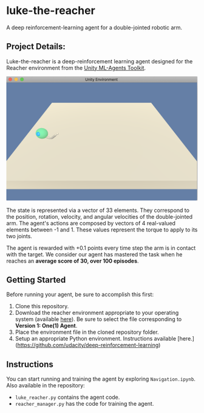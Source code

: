 # luke-the-reacher
A deep reinforcement-learning agent for a double-jointed robotic arm.

## Project Details:
Luke-the-reacher is a deep-reinforcement learning agent designed for the Reacher environment from the [Unity ML-Agents Toolkit](https://github.com/Unity-Technologies/ml-agents/blob/master/docs/Learning-Environment-Examples.md).

![The Reacher environment](https://github.com/cptanalatriste/luke-the-reacher/blob/master/img/environment.png?raw=true)

The state is represented via a vector of 33 elements. They correspond to the position, rotation, velocity, and angular velocities of the double-jointed arm. The agent's actions are composed by vectors of 4 real-valued elements between -1 and 1.
These values represent the torque to apply to its two joints.

The agent is rewarded with +0.1 points every time step the arm is in contact with the target. We consider our agent has mastered the task when he reaches an **average score of 30, over 100 episodes**.

## Getting Started
Before running your agent, be sure to accomplish this first:
1. Clone this repository.
1. Download the reacher environment appropriate to your operating system (available [here](https://github.com/udacity/deep-reinforcement-learning/tree/master/p2_continuous-control)). Be sure to select the file corresponding to **Version 1: One(1) Agent**.
1. Place the environment file in the cloned repository folder.
1. Setup an appropriate Python environment. Instructions available [here.]
(https://github.com/udacity/deep-reinforcement-learning)

##  Instructions
You can start running and training the agent by exploring `Navigation.ipynb`. Also available in the repository:

* `luke_reacher.py` contains the agent code.
* `reacher_manager.py` has the code for training the agent.

